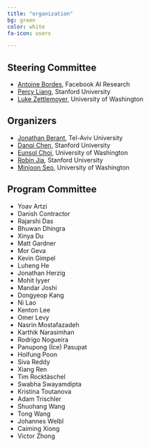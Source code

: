 ```yaml
---
title: "organization"
bg: green
color: white
fa-icon: users

---
```


## Steering Committee
- [Antoine Bordes](https://research.fb.com/people/bordes-antoine/), Facebook AI Research
- [Percy Liang](https://cs.stanford.edu/~pliang/), Stanford University
- [Luke Zettlemoyer](https://www.cs.washington.edu/people/faculty/lsz), University of Washington

## Organizers
- [Jonathan Berant](http://www.cs.tau.ac.il/~joberant/), Tel-Aviv University
- [Danqi Chen](http://cs.stanford.edu/people/danqi/), Stanford University
- [Eunsol Choi](https://homes.cs.washington.edu/~eunsol/home.html), University of Washington
- [Robin Jia](http://stanford.edu/~robinjia/), Stanford University 
- [Minjoon Seo](https://seominjoon.github.io/), University of Washington

## Program Committee
- Yoav Artzi
- Danish Contractor
- Rajarshi Das
- Bhuwan Dhingra
- Xinya Du
- Matt Gardner
- Mor Geva
- Kevin Gimpel
- Luheng He
- Jonathan Herzig
- Mohit Iyyer
- Mandar Joshi
- Dongyeop Kang
- Ni Lao
- Kenton Lee 
- Omer Levy
- Nasrin Mostafazadeh
- Karthik Narasimhan
- Rodrigo Nogueira
- Panupong (Ice) Pasupat
- Hoifung Poon
- Siva Reddy
- Xiang Ren
- Tim Rocktäschel
- Swabha Swayamdipta
- Kristina Toutanova
- Adam Trischler
- Shuohang Wang
- Tong Wang
- Johannes Welbl
- Caiming Xiong
- Victor Zhong
